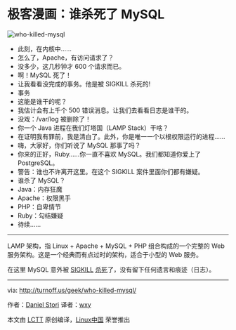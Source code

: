 极客漫画：谁杀死了 MySQL
===============

![who-killed-mysql](https://github.com/LCTT/comic/raw/master/turnoff.us/who-killed-mysql/who-killed-mysql.png)

- 此刻，在内核中……
- 怎么了，Apache，有访问请求了？
- 没多少，这几秒钟才 600 个请求而已。
- 啊！MySQL 死了！
- 让我看看没完成的事务。他是被 SIGKILL 杀死的!
- 事务
- 这能是谁干的呢？
- 我估计会有上千个 500 错误消息。让我们去看看日志是谁干的。
- 没戏：/var/log 被删除了！
- 你一个 Java 进程在我们灯塔国（LAMP Stack）干啥？
- 在证明我有罪前，我是清白了。此外，你是唯一一个以根权限运行的进程……
- 嗨，大家好，你们听说了 MySQL 那事了吗？
- 你来的正好，Ruby……你一直不喜欢 MySQL。我们都知道你爱上了 PostgreSQL。
- 警告：谁也不许离开这里。在这个 SIGKILL 案件里面你们都有嫌疑。
- 谁杀了 MySQL？
- Java：内存狂魔
- Apache：权限黑手
- PHP：自卑情节
- Ruby：勾结嫌疑
- 待续……

---

LAMP 架构，指 Linux + Apache + MySQL + PHP 组合构成的一个完整的 Web 服务架构。这是一个经典而有点过时的架构，适合于小型的 Web 服务。

在这里 MySQL 意外被 [SIGKILL](https://linux.cn/article-8791-1.html) [杀死](https://linux.cn/article-8771-1.html)了，没有留下任何遗言和痕迹（日志）。

---
via: http://turnoff.us/geek/who-killed-mysql/

作者：[Daniel Stori][a]
译者：[wxy](https://github.com/wxy)

本文由 [LCTT](https://github.com/LCTT/TranslateProject) 原创编译，[Linux中国](https://linux.cn/) 荣誉推出

[a]:http://turnoff.us/about/
